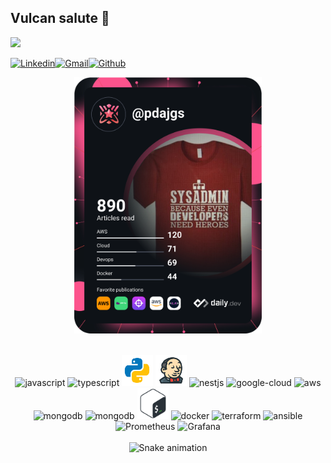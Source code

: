 ## Vulcan salute :vulcan_salute:

![](https://komarev.com/ghpvc/?username=pdaambrosio&color=red)

[![Linkedin](https://img.shields.io/badge/-paulo_daniel-blue?style=flat&logo=Linkedin&logoColor=white)](https://www.linkedin.com/in/paulo-daniel-ambrosio/)[![Gmail](https://img.shields.io/badge/-paulo_daniel-c14438?style=flat&logo=Gmail&logoColor=white)](mailto:pda.ambrosio@gmail.com)[![Github](https://img.shields.io/github/followers/pdaambrosio?label=Follow&style=social)](https://github.com/pdaambrosio)

<div align="center">
<a href="https://app.daily.dev/pdajgs"><img src="https://github.com/pdaambrosio/pdaambrosio/blob/main/devcard.svg" width="300" alt="Paulo Daniel's Dev Card"/></a>
</div>
<br />
<p align="center">
<img width="50" height="50" alt="javascript" src="https://www.svgrepo.com/show/349419/javascript.svg" />
<img width="50" height="50" alt="typescript" src="https://www.svgrepo.com/show/349540/typescript.svg" />
<img width="50" height="50" alt="python" src="./icons/icons8-python.svg">
<img width="50" height="50" alt="jenkins" src="./icons/icons8-jenkins.svg" />
<img src="https://upload.wikimedia.org/wikipedia/commons/thumb/3/39/Kubernetes_logo_without_workmark.svg/1200px-Kubernetes_logo_without_workmark.svg.png" alt="nestjs" width="50" height="50"/>
<img width="50" height="50" src="https://www.svgrepo.com/show/448223/gcp.svg" alt="google-cloud"/>
<img width="50" height="50" alt="aws" src="https://static-00.iconduck.com/assets.00/aws-icon-2048x2048-274bm1xi.png" /> 
<img width="50" height="50" alt="mongodb" src="https://www.svgrepo.com/show/331488/mongodb.svg" />
<img width="50" height="50" alt="mongodb" src="https://cdn.worldvectorlogo.com/logos/go-8.svg" />
<img width="50" height="50" alt="bash" src="./icons/bash-original.svg" />
<img width="50" height="50" alt="docker" src="https://www.svgrepo.com/show/331370/docker.svg" />
<img src="https://www.vectorlogo.zone/logos/terraformio/terraformio-icon.svg" alt="terraform" width="50" height="50"/>
<img src="https://www.vectorlogo.zone/logos/ansible/ansible-icon.svg" alt="ansible" width="50" height="50">
<img src="https://www.vectorlogo.zone/logos/prometheusio/prometheusio-icon.svg" alt="Prometheus" width="50" height="50">
<img src="https://www.vectorlogo.zone/logos/grafana/grafana-icon.svg" alt="Grafana" width="50" height="50">
<br />
<br clear="both">
<img src="https://raw.githubusercontent.com/pdaambrosio/pdaambrosio/55e351ef8c813df99ee7087f5b1b8ffb8dca6e76/snake.svg" alt="Snake animation" />
</div>

